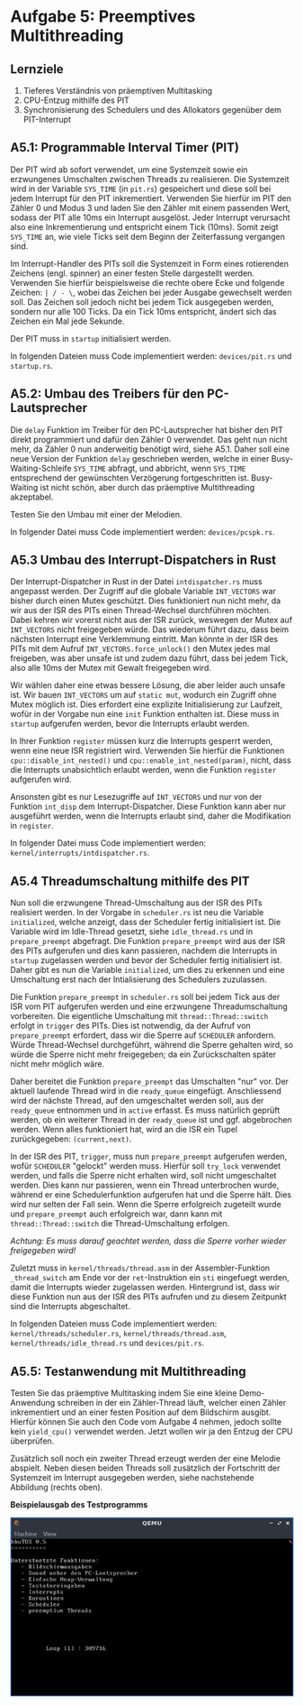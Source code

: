 # Aufgabe 5: Preemptives Multithreading

## Lernziele
1. Tieferes Verständnis von präemptiven Multitasking
2. CPU-Entzug mithilfe des PIT
3. Synchronisierung des Schedulers und des Allokators gegenüber dem PIT-Interrupt


## A5.1: Programmable Interval Timer (PIT)
Der PIT wird ab sofort verwendet, um eine Systemzeit sowie ein erzwungenes Umschalten zwischen Threads zu realisieren. Die Systemzeit wird in der Variable 
`SYS_TIME` (in `pit.rs`) gespeichert und diese soll bei jedem Interrupt für den PIT inkrementiert. Verwenden Sie hierfür im PIT den Zähler
 0 und Modus 3 und laden Sie den Zähler mit einem passenden Wert, sodass der PIT alle 10ms ein Interrupt ausgelöst. Jeder Interrupt verursacht also eine Inkrementierung und entspricht einem Tick (10ms). Somit zeigt `SYS_TIME` an, wie viele Ticks seit dem Beginn der Zeiterfassung vergangen sind. 

Im Interrupt-Handler des PITs soll die Systemzeit in Form eines rotierenden Zeichens (engl. spinner) an einer festen Stelle dargestellt werden. Verwenden Sie hierfür beispielsweise die rechte obere Ecke und folgende Zeichen: `| / - \`, wobei das Zeichen bei jeder Ausgabe gewechselt werden soll. Das Zeichen soll jedoch nicht bei jedem Tick ausgegeben werden, sondern nur alle 100 Ticks. Da ein Tick 10ms entspricht, ändert sich das Zeichen ein Mal jede Sekunde. 

Der PIT muss in `startup` initialisiert werden. 

In folgenden Dateien muss Code implementiert werden: `devices/pit.rs` und `startup.rs`.

## A5.2: Umbau des Treibers für den PC-Lautsprecher
Die `delay` Funktion im Treiber für den PC-Lautsprecher hat bisher den PIT direkt programmiert und dafür den Zähler 0 verwendet. Das geht nun nicht mehr, da Zähler 0 nun anderweitig benötigt wird, siehe A5.1. Daher soll eine neue Version der Funktion `delay` geschrieben werden, welche in einer Busy-Waiting-Schleife `SYS_TIME`
abfragt, und abbricht, wenn `SYS_TIME` entsprechend der gewünschten Verzögerung fortgeschritten ist. Busy-Waiting ist nicht schön, aber durch das präemptive Multithreading akzeptabel. 

Testen Sie den Umbau mit einer der Melodien.

In folgender Datei muss Code implementiert werden: `devices/pcspk.rs`.

## A5.3 Umbau des Interrupt-Dispatchers in Rust
Der Interrupt-Dispatcher in Rust in der Datei `intdispatcher.rs` muss angepasst werden. Der Zugriff auf die globale Variable `INT_VECTORS` war bisher durch einen Mutex geschützt. Dies funktioniert nun nicht mehr, da wir aus der ISR des PITs einen Thread-Wechsel durchführen möchten. Dabei kehren wir vorerst nicht aus der ISR zurück, weswegen der Mutex auf `INT_VECTORS` nicht freigegeben würde. Das wiederum führt dazu, dass beim nächsten Interrupt eine Verklemmung eintritt. Man könnte in der ISR des PITs mit dem Aufruf `INT_VECTORS.force_unlock()` den Mutex jedes mal freigeben, was aber unsafe ist und zudem dazu führt, dass bei jedem Tick, also alle 10ms der Mutex mit Gewalt freigegeben wird.

Wir wählen daher eine etwas bessere Lösung, die aber leider auch unsafe ist. Wir bauen `INT_VECTORS` um auf `static mut`, wodurch ein Zugriff ohne Mutex möglich ist. Dies erfordert eine explizite Initialisierung zur Laufzeit, wofür in der Vorgabe nun eine `init` Funktion enthalten ist. Diese muss in `startup` aufgerufen werden, bevor die Interrupts erlaubt werden.

In Ihrer Funktion `register` müssen kurz die Interrupts gesperrt werden, wenn eine neue ISR registriert wird. Verwenden Sie hierfür die Funktionen `cpu::disable_int_nested()` und `cpu::enable_int_nested(param)`, nicht, dass die Interrupts unabsichtlich erlaubt werden, wenn die Funktion `register` aufgerufen wird. 

Ansonsten gibt es nur Lesezugriffe auf `INT_VECTORS` und nur von der Funktion `int_disp` dem Interrupt-Dispatcher. Diese Funktion kann aber nur ausgeführt werden, wenn die Interrupts erlaubt sind, daher die Modifikation in `register`.

In folgender Datei muss Code implementiert werden: `kernel/interrupts/intdispatcher.rs`.


## A5.4 Threadumschaltung mithilfe des PIT
Nun soll die erzwungene Thread-Umschaltung aus der ISR des PITs realisiert werden. In der Vorgabe in `scheduler.rs` ist neu die Variable `initialized`, welche anzeigt, dass der Scheduler fertig initialisiert ist. Die Variable wird im Idle-Thread gesetzt, siehe `idle_thread.rs` und in `prepare_preempt` abgefragt. Die Funktion `prepare_preempt` wird aus der ISR des PITs aufgerufen und dies kann passieren, nachdem die Interrupts in `startup` zugelassen werden und bevor der Scheduler fertig initialisiert ist. Daher gibt es nun die Variable `initialized`, um dies zu erkennen und eine Umschaltung erst nach der Intialisierung des Schedulers zuzulassen.

Die Funktion `prepare_preempt` in `scheduler.rs` soll bei jedem Tick aus der ISR vom PIT aufgerufen werden und eine erzwungene Threadumschaltung vorbereiten. Die eigentliche Umschaltung mit `thread::Thread::switch` erfolgt in `trigger` des PITs. Dies ist notwendig, da der Aufruf von `prepare_preempt` erfordert, dass wir die Sperre auf `SCHEDULER` anfordern. Würde Thread-Wechsel durchgeführt, während die Sperre gehalten wird, so würde die Sperre nicht mehr freigegeben; da ein Zurückschalten später nicht mehr möglich wäre.
 
Daher bereitet die Funktion `prepare_preempt` das Umschalten "nur" vor. Der aktuell laufende Thread wird in die `ready_queue` eingefügt. Anschliessend wird der nächste Thread, auf den umgeschaltet werden soll, aus der `ready_queue` entnommen und in `active` erfasst. Es muss natürlich geprüft werden, ob ein weiterer Thread in der `ready_queue` ist und ggf. abgebrochen werden. Wenn alles funktioniert hat, wird an die ISR ein Tupel zurückgegeben: `(current,next)`. 

In der ISR des PIT, `trigger`, muss nun `prepare_preempt` aufgerufen werden, wofür `SCHEDULER` "gelockt" werden muss. Hierfür soll `try_lock` verwendet werden, und falls die Sperre nicht erhalten wird, soll nicht umgeschaltet werden. Dies kann nur passieren, wenn ein Thread unterbrochen wurde, während er eine Schedulerfunktion aufgerufen hat und die Sperre hält. Dies wird nur selten der Fall sein. Wenn die Sperre erfolgreich zugeteilt wurde und `prepare_preempt` auch erfolgreich war, dann kann mit `thread::Thread::switch` die Thread-Umschaltung erfolgen. 

*Achtung: Es muss darauf geachtet werden, dass die Sperre vorher wieder freigegeben wird!*

Zuletzt muss in `kernel/threads/thread.asm` in der Assembler-Funktion `_thread_switch` am Ende vor der `ret`-Instruktion ein `sti` eingefuegt werden, damit die Interrupts wieder zugelassen werden. Hintergrund ist, dass wir diese Funktion nun aus der ISR des PITs aufrufen und zu diesem Zeitpunkt sind die Interrupts abgeschaltet.

In folgenden Dateien muss Code implementiert werden: `kernel/threads/scheduler.rs`, `kernel/threads/thread.asm`, `kernel/threads/idle_thread.rs` und `devices/pit.rs`.

## A5.5: Testanwendung mit Multithreading
Testen Sie das präemptive Multitasking indem Sie eine kleine Demo-Anwendung schreiben in der ein Zähler-Thread läuft, welcher einen Zähler inkrementiert und an einer festen Position auf dem Bildschirm ausgibt. Hierfür können Sie auch den Code vom Aufgabe 4 nehmen, jedoch sollte kein `yield_cpu()` verwendet werden. Jetzt wollen wir ja den Entzug der CPU überprüfen. 

Zusätzlich soll noch ein zweiter Thread erzeugt werden der eine Melodie abspielt. Neben diesen beiden Threads soll zusätzlich der Fortschritt der Systemzeit im Interrupt ausgegeben werden, siehe nachstehende Abbildung (rechts oben).


**Beispielausgab des Testprogramms**

![MTHR](img/mthr.jpg)
